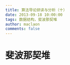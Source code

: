 ```yaml
---
title: 算法导论研读与分析（十）
date: 2013-09-18 10:00:00
tags: 数据结构，斐波那契堆
author: maclaon
comments: false
---
```

# 斐波那契堆
